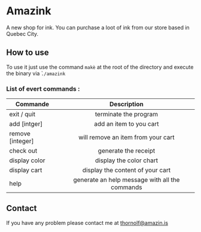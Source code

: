 # Amazink

A new shop for ink.
You can purchase a loot of ink from our store based in Quebec City.

## How to use

To use it just use the command `makè` at the root of the directory and execute the binary via ̀`./amazink`

### List of evert commands :

| Commande      | Description   |
| ------------- |:-------------:| 
| exit / quit   | terminate the program |
| add [intger]  | add an item to you cart |
| remove [integer] | will remove an item from your cart |
| check out     | generate the receipt |
| display color | display the color chart |
| display cart  | display the content of your cart |
| help          | generate an help message with all the commands |

## Contact

If you have any problem please contact me at thornolf@amazin.is
